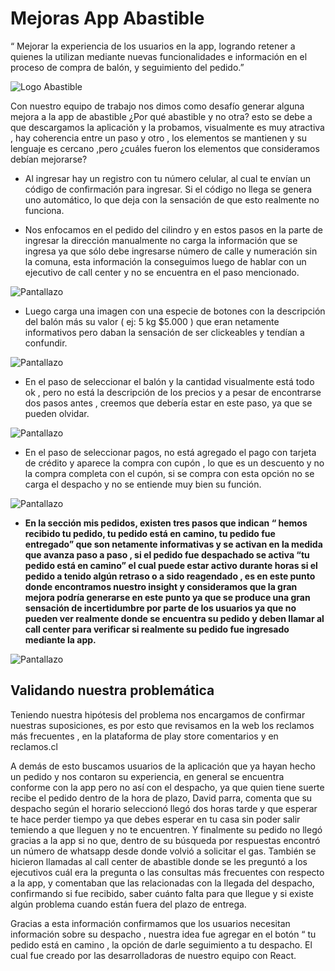 # Mejoras App Abastible

“ Mejorar la experiencia de los usuarios en la app, logrando retener a quienes la utilizan mediante nuevas funcionalidades e información en el proceso de compra de balón, y seguimiento del pedido.”


![Logo Abastible](assets/Logo-abastible.jpg)

Con nuestro equipo de trabajo nos dimos como desafío generar alguna mejora a la app de abastible ¿Por qué abastible y no otra? esto se debe a que descargamos la aplicación y la probamos, visualmente es muy atractiva , hay coherencia entre un paso y otro , los elementos se mantienen y su lenguaje es cercano ,pero ¿cuáles fueron los elementos que consideramos debían mejorarse? 

- Al ingresar hay un registro con tu número celular, al cual te envían un código de confirmación para ingresar. Si el código no llega se genera uno automático, lo que deja con la sensación de que esto realmente no funciona.

- Nos enfocamos en el pedido del cilindro y en estos pasos en la parte de ingresar la dirección manualmente no carga la información que se ingresa ya que sólo debe ingresarse número de calle y numeración sin la comuna, esta información la conseguimos luego de hablar con un ejecutivo de call center y no se encuentra en el paso mencionado.


![Pantallazo](assets/pantallazo-1.png)

- Luego carga una imagen con una especie de botones con la descripción del balón más su valor ( ej: 5 kg $5.000 ) que eran netamente informativos pero daban la sensación de ser clickeables y tendían a confundir.

![Pantallazo](assets/pantallazo-2.png)

- En el paso de seleccionar el balón y la cantidad visualmente está todo ok , pero no está la descripción de los precios y a pesar de encontrarse dos pasos antes , creemos que debería estar en este paso, ya que se pueden olvidar.

![Pantallazo](assets/balones.png)

- En el paso de seleccionar pagos, no está agregado el pago con tarjeta de crédito y aparece la compra con cupón , lo que es un descuento y no la compra completa con el cupón, si se compra con esta opción no se carga el despacho y no se entiende muy bien su función.

![Pantallazo](assets/pantallazo-3.jpeg)

- **En la sección mis pedidos, existen tres pasos que indican “ hemos recibido tu pedido, tu pedido está en camino, tu pedido fue entregado” que son netamente informativas y se activan en la medida que avanza paso a paso , si el pedido fue despachado se activa “tu pedido está en camino” el cual puede estar activo durante horas si el pedido a tenido algún retraso o a sido reagendado , es en este punto donde encontramos nuestro insight y consideramos que la gran mejora podría generarse en este punto ya que se produce una gran sensación de incertidumbre por parte de los usuarios ya que no pueden ver realmente donde se encuentra su pedido y deben llamar al call center para verificar si realmente su pedido fue ingresado mediante la app.**

![Pantallazo](assets/pantallazo-4.png)

## Validando nuestra problemática

Teniendo nuestra hipótesis del problema nos encargamos de confirmar nuestras suposiciones, es por esto que revisamos en la web los reclamos más frecuentes , en la plataforma de play store comentarios y en reclamos.cl

A demás de esto buscamos usuarios de la aplicación que ya hayan hecho un pedido
y nos contaron su experiencia, en general se encuentra conforme con la app pero no así con el despacho, ya que quien tiene suerte recibe el pedido dentro de la hora de plazo, David parra, comenta que su despacho según el horario seleccionó llegó dos horas tarde y que esperar te hace perder tiempo ya que debes esperar en tu casa sin poder salir temiendo a que lleguen y no te encuentren. Y finalmente su pedido no llegó gracias a la app si no que, dentro de su búsqueda por respuestas encontró un número de whatsapp desde donde volvió a solicitar el gas.
También se hicieron llamadas al call center de abastible donde se les preguntó a los ejecutivos cuál era la pregunta o las consultas más frecuentes con respecto a  la app, y comentaban que las relacionadas con la llegada del despacho, confirmando si fue recibido, saber cuánto falta para que llegue y si existe algún problema  cuando están fuera del plazo de entrega.


Gracias a esta información confirmamos que los usuarios necesitan información sobre su despacho , nuestra idea fue agregar en el botón  “ tu pedido está en camino , la opción de darle seguimiento a tu despacho. El cual fue creado por las desarrolladoras de nuestro equipo con React.



